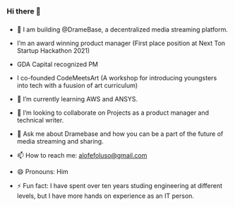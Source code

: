 ### Hi there 👋

###




- 🔭 I am building @DrameBase, a decentralized media streaming platform.

- I’m an award winning product manager (First place position at Next Ton Startup Hackathon 2021)
-  GDA Capital recognized PM
-  I co-founded CodeMeetsArt (A workshop for introducing youngsters into tech with a fuusion of art curriculum)

- 🌱 I’m currently learning AWS and ANSYS.

- 👯 I’m looking to collaborate on Projects as a product manager and technical writer.
 
- 💬 Ask me about Dramebase and how you can be a part of the future of media streaming and sharing.
- 📫 How to reach me: alofefoluso@gmail.com
- 😄 Pronouns: Him
- ⚡ Fun fact: I have spent over ten years studing engineering at different levels, but I have more hands on experience as an IT person.

